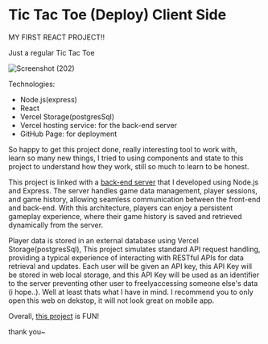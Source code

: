 # Tic Tac Toe (Deploy) Client Side

MY FIRST REACT PROJECT!!

Just a regular Tic Tac Toe  

![Screenshot (202)](https://github.com/user-attachments/assets/95394097-0728-4ace-b691-e1712680d41a)


Technologies: 

  - Node.js(express)
  - React
  - Vercel Storage(postgresSql)
  - Vercel hosting service: for the back-end server
  - GitHub Page: for deployment

So happy to get this project done, really interesting tool to work with,                                                                                                                                                                                                    
learn so many new things, I tried to using components and state to this project to understand how they work, still so much to learn to be honest. 

This project is linked with a [back-end server](https://github.com/hendratanjaya/tic-tac-toe-server) that I developed using Node.js and Express. The server handles game data management, player sessions, and game history, allowing seamless communication between the front-end and back-end. With this architecture, players can enjoy a persistent gameplay experience, where their game history is saved and retrieved dynamically from the server.

Player data is stored in an external database using Vercel Storage(postgresSql), This project simulates standard API request handling, providing a typical experience of interacting with RESTful APIs for data retrieval and updates. Each user will be given an API key, this API Key will be stored in web local storage, and this API Key will be used as an identifier to the server preventing other user to freelyaccessing someone else's data                                                                     
(i hope..). Well at least thats what I have in mind. I recommend you to only open this web on dekstop, it will not look great on mobile app. 

Overall, [this project](https://hendratanjaya.github.io/tic-tac-toe-client/) is FUN!

thank you~

